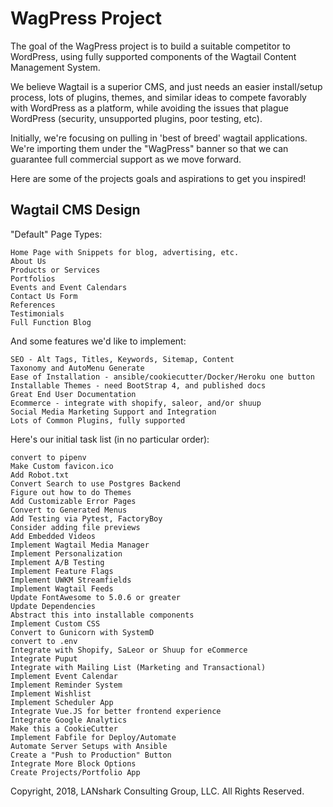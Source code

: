 WagPress Project
================

The goal of the WagPress project is to build a suitable competitor to WordPress,
using fully supported components of the Wagtail Content Management System.

We believe Wagtail is a superior CMS, and just needs an easier install/setup
process, lots of plugins, themes, and similar ideas to compete favorably with
WordPress as a platform, while avoiding the issues that plague WordPress
(security, unsupported plugins, poor testing, etc).

Initially, we're focusing on pulling in 'best of breed' wagtail applications.
We're importing them under the "WagPress" banner so that we can guarantee
full commercial support as we move forward.

Here are some of the projects goals and aspirations to get you inspired!

Wagtail CMS Design
------------------

"Default" Page Types:

    Home Page with Snippets for blog, advertising, etc.
    About Us
    Products or Services
    Portfolios
    Events and Event Calendars
    Contact Us Form
    References
    Testimonials
    Full Function Blog

And some features we'd like to implement:

    SEO - Alt Tags, Titles, Keywords, Sitemap, Content
    Taxonomy and AutoMenu Generate
    Ease of Installation - ansible/cookiecutter/Docker/Heroku one button
    Installable Themes - need BootStrap 4, and published docs
    Great End User Documentation
    Ecommerce - integrate with shopify, saleor, and/or shuup
    Social Media Marketing Support and Integration
    Lots of Common Plugins, fully supported

Here's our initial task list (in no particular order):

    convert to pipenv
    Make Custom favicon.ico
    Add Robot.txt
    Convert Search to use Postgres Backend
    Figure out how to do Themes
    Add Customizable Error Pages
    Convert to Generated Menus
    Add Testing via Pytest, FactoryBoy
    Consider adding file previews
    Add Embedded Videos
    Implement Wagtail Media Manager
    Implement Personalization
    Implement A/B Testing
    Implement Feature Flags
    Implement UWKM Streamfields
    Implement Wagtail Feeds
    Update FontAwesome to 5.0.6 or greater
    Update Dependencies
    Abstract this into installable components
    Implement Custom CSS
    Convert to Gunicorn with SystemD
    convert to .env
    Integrate with Shopify, SaLeor or Shuup for eCommerce
    Integrate Puput
    Integrate with Mailing List (Marketing and Transactional)
    Implement Event Calendar
    Implement Reminder System
    Implement Wishlist
    Implement Scheduler App
    Integrate Vue.JS for better frontend experience
    Integrate Google Analytics
    Make this a CookieCutter
    Implement Fabfile for Deploy/Automate
    Automate Server Setups with Ansible
    Create a "Push to Production" Button
    Integrate More Block Options
    Create Projects/Portfolio App

Copyright, 2018, LANshark Consulting Group, LLC.  All Rights Reserved.

